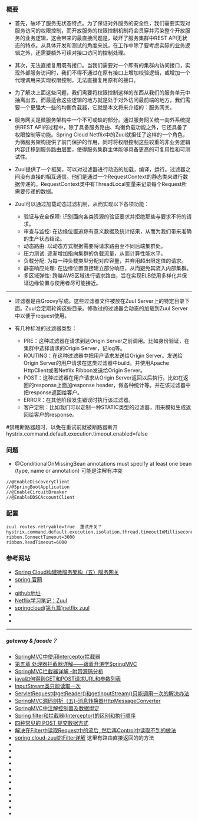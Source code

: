 ### 概要
- 首先，破坏了服务无状态特点。为了保证对外服务的安全性，我们需要实现对服务访问的权限控制，而开放服务的权限控制机制将会贯穿并污染整个开放服务的业务逻辑，这会带来的最直接问题是，破坏了服务集群中REST API无状态的特点。从具体开发和测试的角度来说，在工作中除了要考虑实际的业务逻辑之外，还需要额外可续对接口访问的控制处理。
- 其次，无法直接复用既有接口。当我们需要对一个即有的集群内访问接口，实现外部服务访问时，我们不得不通过在原有接口上增加校验逻辑，或增加一个代理调用来实现权限控制，无法直接复用原有的接口。
- 为了解决上面这些问题，我们需要将权限控制这样的东西从我们的服务单元中抽离出去，而最适合这些逻辑的地方就是处于对外访问最前端的地方，我们需要一个更强大一些的均衡负载器，它就是本文将来介绍的：服务网关。
- 服务网关是微服务架构中一个不可或缺的部分。通过服务网关统一向外系统提供REST API的过程中，除了具备服务路由、均衡负载功能之外，它还具备了权限控制等功能。Spring Cloud Netflix中的Zuul就担任了这样的一个角色，为微服务架构提供了前门保护的作用，同时将权限控制这些较重的非业务逻辑内容迁移到服务路由层面，使得服务集群主体能够具备更高的可复用性和可测试性。

- Zuul提供了一个框架，可以对过滤器进行动态的加载，编译，运行。过滤器之间没有直接的相互通信。他们是通过一个RequestContext的静态类来进行数据传递的。RequestContext类中有ThreadLocal变量来记录每个Request所需要传递的数据。

- Zuul可以通过加载动态过滤机制，从而实现以下各项功能：
  - 验证与安全保障: 识别面向各类资源的验证要求并拒绝那些与要求不符的请求。
  - 审查与监控: 在边缘位置追踪有意义数据及统计结果，从而为我们带来准确的生产状态结论。
  - 动态路由: 以动态方式根据需要将请求路由至不同后端集群处。
  - 压力测试: 逐渐增加指向集群的负载流量，从而计算性能水平。
  - 负载分配: 为每一种负载类型分配对应容量，并弃用超出限定值的请求。
  - 静态响应处理: 在边缘位置直接建立部分响应，从而避免其流入内部集群。
  - 多区域弹性: 跨越AWS区域进行请求路由，旨在实现ELB使用多样化并保证边缘位置与使用者尽可能接近。


----
- 过滤器是由Groovy写成。这些过滤器文件被放在Zuul Server上的特定目录下面。Zuul会定期轮询这些目录。修改过的过滤器会动态的加载到Zuul Server中以便于request使用。

- 有几种标准的过滤器类型：
  - PRE：这种过滤器在请求到达Origin Server之前调用。比如身份验证，在集群中选择请求的Origin Server，记log等。
  - ROUTING：在这种过滤器中把用户请求发送给Origin Server。发送给Origin Server的用户请求在这类过滤器中build。并使用Apache HttpClient或者Netfilx Ribbon发送给Origin Server。
  - POST：这种过滤器在用户请求从Origin Server返回以后执行。比如在返回的response上面加response header，做各种统计等。并在该过滤器中把response返回给客户。
  - ERROR：在其他阶段发生错误时执行该过滤器。
  - 客户定制：比如我们可以定制一种STATIC类型的过滤器，用来模拟生成返回给客户的response。


#禁用断路器超时，以免在重试前就被断路器断开
hystrix.command.default.execution.timeout.enabled=false


### 问题
- @ConditionalOnMissingBean annotations must specify at least one bean (type, name or annotation)
  可能是注解有冲突

```
//@EnableDiscoveryClient
//@SpringBootApplication
//@EnableCircuitBreaker
//@EnableDDSCAccountClient

```

### 配置
```
zuul.routes.retryable=true  重试开关？
hystrix.command.default.execution.isolation.thread.timeoutInMilliseconds=6000
ribbon.ConnectTimeout=3000
ribbon.ReadTimeout=6000
```


### 参考网站
- [Spring Cloud构建微服务架构（五）服务网关](http://blog.didispace.com/springcloud5/)
- [spring 官网](http://cloud.spring.io/spring-cloud-netflix/spring-cloud-netflix.html)
- [](http://lxlong.iteye.com/blog/2267985)
- [github地址](https://github.com/Netflix/zuul)
- [Netflix学习笔记：Zuul](http://lxlong.iteye.com/blog/2267985)
- [springcloud(第九篇)netflix zuul](http://blog.csdn.net/liaokailin/article/details/51525908)
- []()
- []()

----
##### gateway & facade？
- [SpringMVC中使用Interceptor拦截器](http://haohaoxuexi.iteye.com/blog/1750680)
- [第五章 处理器拦截器详解——跟着开涛学SpringMVC](http://jinnianshilongnian.iteye.com/blog/1670856)
- [SpringMVC拦截器详解 -附带源码分析](http://www.cnblogs.com/fangjian0423/p/springMVC-interceptor.html)
- [ java如何得到GET和POST请求URL和参数列表](http://blog.csdn.net/yaerfeng/article/details/18942739)
- [InputStream类只能读取一次](http://www.cnblogs.com/fzll/p/3400558.html)
- [ServletRequest中getReader()和getInputStream()只能调用一次的解决办法](http://liwx2000.iteye.com/blog/1542431)
- [SpringMVC源码剖析（五)-消息转换器HttpMessageConverter](http://my.oschina.net/lichhao/blog/172562)
- [SpringMVC中注解控制器及数据绑定](http://www.cnblogs.com/duanxz/p/5196087.html)
- [Spring filter和拦截器(Interceptor)的区别和执行顺序](http://www.cnblogs.com/ycpanda/p/3637312.html)
- [四种常见的 POST 提交数据方式](https://imququ.com/post/four-ways-to-post-data-in-http.html)
- [解决在Filter中读取Request中的流后, 然后再Control中读取不到的做法](http://my.oschina.net/vernon/blog/363693?fromerr=2jheR52d)
- [spring cloud-zuul的Filter详解](http://blog.csdn.net/liuchuanhong1/article/details/62236793) 这里有路由直接返回的的方法
- []()
- []()
- []()
- []()
- []()
- []()
- []()
- []()
- []()
- []()
- []()
- []()
